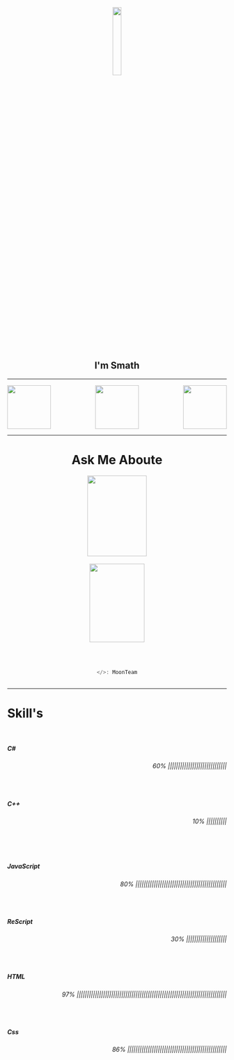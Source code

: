 <div align="center">
<img src="https://cdn.discordapp.com/attachments/1055448903752876072/1065385342913495040/12bbadd4c9b42706af74872809e27cc6.png" align="center" width"40" style="height: 20%" />
<h2>I'm Smath</h2>
</div>

----

<div align="left">
<a href="https://instagram.com/smath_org"><img src="https://cdn.discordapp.com/attachments/1043156910213431306/1067189862740013177/instagram.png" align="left" width="100" style="hight: 40%"/><a/>
</div>

<div align="right">
<a href="mailto:amiralismath@gmail.com"><img src="https://cdn.discordapp.com/attachments/1043156910213431306/1067189473043042304/Gmail.png" align="right" width="100" style="hight: 40%"/><a/>
</div>

<div align="center">
<a href="https://discord.gg/moonteam"><img src="https://cdn.discordapp.com/attachments/1043156910213431306/1067188909265653800/Discord.png" align="center" width="100" style="hight: 40%"/><a/>
</div>

----

<div align="center">
<h1>Ask Me Aboute</h1>
    
<div align="center"><img src="https://github-readme-stats.vercel.app/api?username=Amir-Smath&theme=swift" align="center" height="185p" style="width: 52%" /></div>
</div><br/>

<div align="center"><img src="https://github-readme-stats.vercel.app/api/top-langs/?username=Amir-Smath&theme=swift" align="center" height="180p" style="width: 50%" /></div>
<br/><br/>
    
<div align="center">
    
```js
    
</>: MoonTeam
    
```
    
</div>
    
----
    
<div align="left">
    
<h1>Skill's</h1><br/>
    
<h5>C#</h5>
<div align="right"><h6>60% |||||||||||||||||||||||||||||</h6>
</div><br/>
        
<h5>C++</h5>
<div align="right"><h6>10% ||||||||||</h6>
</div><br/><br/>
        
<h5>JavaScript</h5>
<div align="right"><h6>80% |||||||||||||||||||||||||||||||||||||||||||||</h6>
</div><br/>
    
<h5>ReScript</h5>
<div align="right"><h6>30% ||||||||||||||||||||</h6>
</div><br/>

<h5>HTML</h5>
<div align="right"><h6>97% ||||||||||||||||||||||||||||||||||||||||||||||||||||||||||||||||||||||||||</h6>
</div><br/>
        
<h5>Css</h5>
<div align="right"><h6>86% |||||||||||||||||||||||||||||||||||||||||||||||||</h6>
</div><br/>
        
</div>
